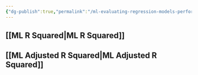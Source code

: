 ```yaml
---
{"dg-publish":true,"permalink":"/ml-evaluating-regression-models-performance/","tags":["notes"],"created":"2024-07-15T15:39:27.917+05:30","updated":"2024-07-16T01:31:18.980+05:30"}
---
```



## [[ML R Squared\|ML R Squared]]
## [[ML Adjusted R Squared\|ML Adjusted R Squared]]
